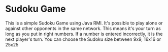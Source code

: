 # Sudoku Game
This is a simple Sudoku Game using Java RMI. It's possible to play alone or
against other opponents in the same network. This means it's your turn as long as you put in 
right numbers. If a number is entered incorrectly, it is the next player's turn.
You can choose the Sudoku size between 9x9, 16x16 or 25x25
